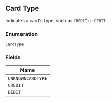 ## Card Type

Indicates a card's type, such as `CREDIT` or `DEBIT`.

### Enumeration

`CardType`

### Fields

| Name |
|  --- |
| `UNKNOWNCARDTYPE` |
| `CREDIT` |
| `DEBIT` |


